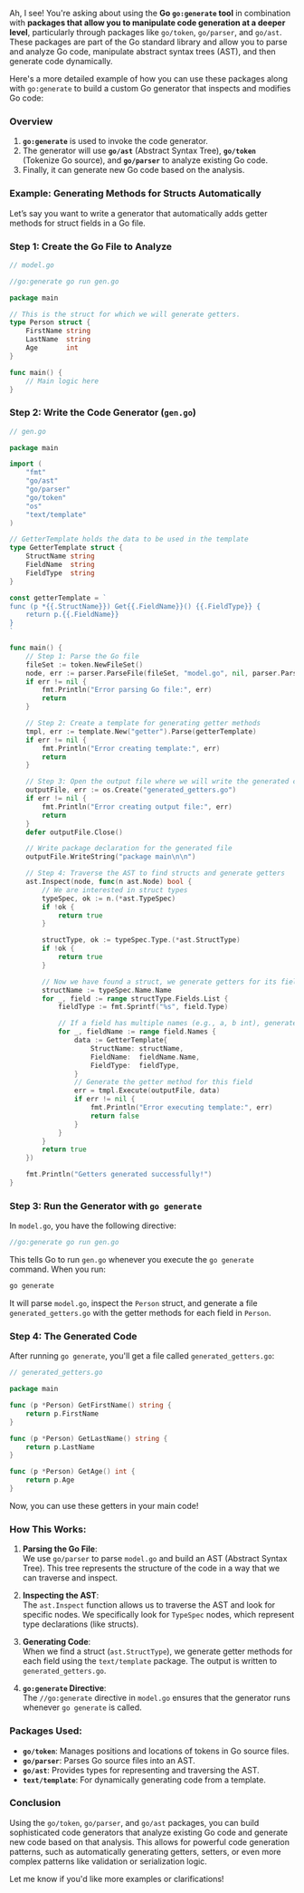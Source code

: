 Ah, I see! You're asking about using the **Go `go:generate` tool** in combination with **packages that allow you to manipulate code generation at a deeper level**, particularly through packages like `go/token`, `go/parser`, and `go/ast`. These packages are part of the Go standard library and allow you to parse and analyze Go code, manipulate abstract syntax trees (AST), and then generate code dynamically.

Here's a more detailed example of how you can use these packages along with `go:generate` to build a custom Go generator that inspects and modifies Go code:

### Overview
1. **`go:generate`** is used to invoke the code generator.
2. The generator will use **`go/ast`** (Abstract Syntax Tree), **`go/token`** (Tokenize Go source), and **`go/parser`** to analyze existing Go code.
3. Finally, it can generate new Go code based on the analysis.

### Example: Generating Methods for Structs Automatically

Let’s say you want to write a generator that automatically adds getter methods for struct fields in a Go file.

### Step 1: Create the Go File to Analyze

```go
// model.go

//go:generate go run gen.go

package main

// This is the struct for which we will generate getters.
type Person struct {
	FirstName string
	LastName  string
	Age       int
}

func main() {
    // Main logic here
}
```

### Step 2: Write the Code Generator (`gen.go`)

```go
// gen.go

package main

import (
	"fmt"
	"go/ast"
	"go/parser"
	"go/token"
	"os"
	"text/template"
)

// GetterTemplate holds the data to be used in the template
type GetterTemplate struct {
	StructName string
	FieldName  string
	FieldType  string
}

const getterTemplate = `
func (p *{{.StructName}}) Get{{.FieldName}}() {{.FieldType}} {
    return p.{{.FieldName}}
}
`

func main() {
	// Step 1: Parse the Go file
	fileSet := token.NewFileSet()
	node, err := parser.ParseFile(fileSet, "model.go", nil, parser.ParseComments)
	if err != nil {
		fmt.Println("Error parsing Go file:", err)
		return
	}

	// Step 2: Create a template for generating getter methods
	tmpl, err := template.New("getter").Parse(getterTemplate)
	if err != nil {
		fmt.Println("Error creating template:", err)
		return
	}

	// Step 3: Open the output file where we will write the generated code
	outputFile, err := os.Create("generated_getters.go")
	if err != nil {
		fmt.Println("Error creating output file:", err)
		return
	}
	defer outputFile.Close()

	// Write package declaration for the generated file
	outputFile.WriteString("package main\n\n")

	// Step 4: Traverse the AST to find structs and generate getters
	ast.Inspect(node, func(n ast.Node) bool {
		// We are interested in struct types
		typeSpec, ok := n.(*ast.TypeSpec)
		if !ok {
			return true
		}

		structType, ok := typeSpec.Type.(*ast.StructType)
		if !ok {
			return true
		}

		// Now we have found a struct, we generate getters for its fields
		structName := typeSpec.Name.Name
		for _, field := range structType.Fields.List {
			fieldType := fmt.Sprintf("%s", field.Type)

			// If a field has multiple names (e.g., a, b int), generate getters for each field
			for _, fieldName := range field.Names {
				data := GetterTemplate{
					StructName: structName,
					FieldName:  fieldName.Name,
					FieldType:  fieldType,
				}
				// Generate the getter method for this field
				err = tmpl.Execute(outputFile, data)
				if err != nil {
					fmt.Println("Error executing template:", err)
					return false
				}
			}
		}
		return true
	})

	fmt.Println("Getters generated successfully!")
}
```

### Step 3: Run the Generator with `go generate`

In `model.go`, you have the following directive:

```go
//go:generate go run gen.go
```

This tells Go to run `gen.go` whenever you execute the `go generate` command. When you run:

```bash
go generate
```

It will parse `model.go`, inspect the `Person` struct, and generate a file `generated_getters.go` with the getter methods for each field in `Person`.

### Step 4: The Generated Code

After running `go generate`, you'll get a file called `generated_getters.go`:

```go
// generated_getters.go

package main

func (p *Person) GetFirstName() string {
    return p.FirstName
}

func (p *Person) GetLastName() string {
    return p.LastName
}

func (p *Person) GetAge() int {
    return p.Age
}
```

Now, you can use these getters in your main code!

### How This Works:

1. **Parsing the Go File**:  
   We use `go/parser` to parse `model.go` and build an AST (Abstract Syntax Tree). This tree represents the structure of the code in a way that we can traverse and inspect.

2. **Inspecting the AST**:  
   The `ast.Inspect` function allows us to traverse the AST and look for specific nodes. We specifically look for `TypeSpec` nodes, which represent type declarations (like structs).

3. **Generating Code**:  
   When we find a struct (`ast.StructType`), we generate getter methods for each field using the `text/template` package. The output is written to `generated_getters.go`.

4. **`go:generate` Directive**:  
   The `//go:generate` directive in `model.go` ensures that the generator runs whenever `go generate` is called.

### Packages Used:

- **`go/token`**: Manages positions and locations of tokens in Go source files.
- **`go/parser`**: Parses Go source files into an AST.
- **`go/ast`**: Provides types for representing and traversing the AST.
- **`text/template`**: For dynamically generating code from a template.

### Conclusion

Using the `go/token`, `go/parser`, and `go/ast` packages, you can build sophisticated code generators that analyze existing Go code and generate new code based on that analysis. This allows for powerful code generation patterns, such as automatically generating getters, setters, or even more complex patterns like validation or serialization logic.

Let me know if you'd like more examples or clarifications!